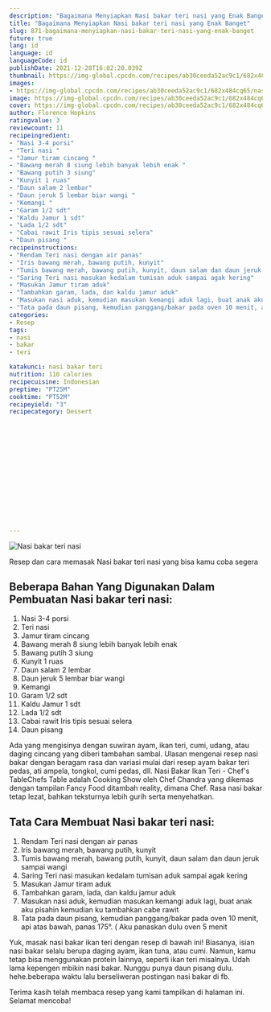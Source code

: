 ```yaml
---
description: "Bagaimana Menyiapkan Nasi bakar teri nasi yang Enak Banget"
title: "Bagaimana Menyiapkan Nasi bakar teri nasi yang Enak Banget"
slug: 871-bagaimana-menyiapkan-nasi-bakar-teri-nasi-yang-enak-banget
future: true
lang: id
language: id
languageCode: id
publishDate: 2021-12-28T16:02:20.039Z 
thumbnail: https://img-global.cpcdn.com/recipes/ab30ceeda52ac9c1/682x484cq65/nasi-bakar-teri-nasi-foto-resep-utama.webp
images:
- https://img-global.cpcdn.com/recipes/ab30ceeda52ac9c1/682x484cq65/nasi-bakar-teri-nasi-foto-resep-utama.webp
image: https://img-global.cpcdn.com/recipes/ab30ceeda52ac9c1/682x484cq65/nasi-bakar-teri-nasi-foto-resep-utama.webp
cover: https://img-global.cpcdn.com/recipes/ab30ceeda52ac9c1/682x484cq65/nasi-bakar-teri-nasi-foto-resep-utama.webp
author: Florence Hopkins
ratingvalue: 3
reviewcount: 11
recipeingredient:
- "Nasi 3-4 porsi"
- "Teri nasi "
- "Jamur tiram cincang "
- "Bawang merah 8 siung lebih banyak lebih enak "
- "Bawang putih 3 siung"
- "Kunyit 1 ruas"
- "Daun salam 2 lembar"
- "Daun jeruk 5 lembar biar wangi "
- "Kemangi "
- "Garam 1/2 sdt"
- "Kaldu Jamur 1 sdt"
- "Lada 1/2 sdt"
- "Cabai rawit Iris tipis sesuai selera"
- "Daun pisang "
recipeinstructions:
- "Rendam Teri nasi dengan air panas"
- "Iris bawang merah, bawang putih, kunyit"
- "Tumis bawang merah, bawang putih, kunyit, daun salam dan daun jeruk sampai wangi"
- "Saring Teri nasi masukan kedalam tumisan aduk sampai agak kering"
- "Masukan Jamur tiram aduk"
- "Tambahkan garam, lada, dan kaldu jamur aduk"
- "Masukan nasi aduk, kemudian masukan kemangi aduk lagi, buat anak aku pisahin kemudian ku tambahkan cabe rawit"
- "Tata pada daun pisang, kemudian panggang/bakar pada oven 10 menit, api atas bawah, panas 175°. ( Aku panaskan dulu oven 5 menit"
categories:
- Resep
tags:
- nasi
- bakar
- teri

katakunci: nasi bakar teri 
nutrition: 110 calories
recipecuisine: Indonesian
preptime: "PT25M"
cooktime: "PT52M"
recipeyield: "3"
recipecategory: Dessert


     
    
    
    
    
    
    
    
    
    
    
      
    
---
```



![Nasi bakar teri nasi](https://img-global.cpcdn.com/recipes/ab30ceeda52ac9c1/682x484cq65/nasi-bakar-teri-nasi-foto-resep-utama.webp)

Resep dan cara memasak  Nasi bakar teri nasi yang bisa kamu coba segera

<!--inarticleads1-->

## Beberapa Bahan Yang Digunakan Dalam Pembuatan Nasi bakar teri nasi:

1. Nasi 3-4 porsi
1. Teri nasi 
1. Jamur tiram cincang 
1. Bawang merah 8 siung lebih banyak lebih enak 
1. Bawang putih 3 siung
1. Kunyit 1 ruas
1. Daun salam 2 lembar
1. Daun jeruk 5 lembar biar wangi 
1. Kemangi 
1. Garam 1/2 sdt
1. Kaldu Jamur 1 sdt
1. Lada 1/2 sdt
1. Cabai rawit Iris tipis sesuai selera
1. Daun pisang 

Ada yang mengisinya dengan suwiran ayam, ikan teri, cumi, udang, atau daging cincang yang diberi tambahan sambal. Ulasan mengenai resep nasi bakar dengan beragam rasa dan variasi mulai dari resep ayam bakar teri pedas, ati ampela, tongkol, cumi pedas, dll. Nasi Bakar Ikan Teri - Chef&#39;s TableChefs Table adalah Cooking Show oleh Chef Chandra yang dikemas dengan tampilan Fancy Food ditambah reality, dimana Chef. Rasa nasi bakar tetap lezat, bahkan teksturnya lebih gurih serta menyehatkan. 

<!--inarticleads2-->

## Tata Cara Membuat Nasi bakar teri nasi:

1. Rendam Teri nasi dengan air panas
1. Iris bawang merah, bawang putih, kunyit
1. Tumis bawang merah, bawang putih, kunyit, daun salam dan daun jeruk sampai wangi
1. Saring Teri nasi masukan kedalam tumisan aduk sampai agak kering
1. Masukan Jamur tiram aduk
1. Tambahkan garam, lada, dan kaldu jamur aduk
1. Masukan nasi aduk, kemudian masukan kemangi aduk lagi, buat anak aku pisahin kemudian ku tambahkan cabe rawit
1. Tata pada daun pisang, kemudian panggang/bakar pada oven 10 menit, api atas bawah, panas 175°. ( Aku panaskan dulu oven 5 menit


Yuk, masak nasi bakar ikan teri dengan resep di bawah ini! Biasanya, isian nasi bakar selalu berupa daging ayam, ikan tuna, atau cumi. Namun, kamu tetap bisa menggunakan protein lainnya, seperti ikan teri misalnya. Udah lama kepengen mbikin nasi bakar. Nunggu punya daun pisang dulu. hehe.beberapa waktu lalu berseliweran postingan nasi bakar di fb. 

Terima kasih telah membaca resep yang kami tampilkan di halaman ini. Selamat mencoba!
